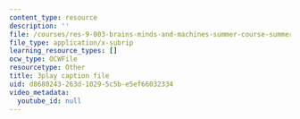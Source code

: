 ```yaml
---
content_type: resource
description: ''
file: /courses/res-9-003-brains-minds-and-machines-summer-course-summer-2015/d8680243263d10295c5be5ef66032334_ggcbVV3Tquo.srt
file_type: application/x-subrip
learning_resource_types: []
ocw_type: OCWFile
resourcetype: Other
title: 3play caption file
uid: d8680243-263d-1029-5c5b-e5ef66032334
video_metadata:
  youtube_id: null
---
```

